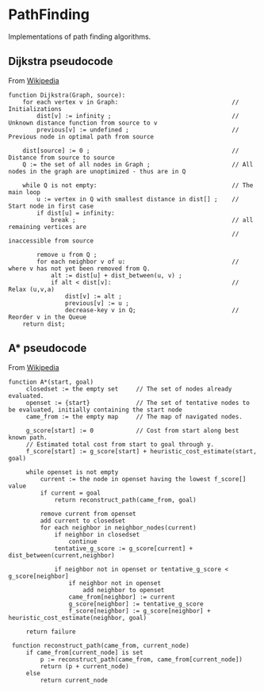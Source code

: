 PathFinding
===========

Implementations of path finding algorithms.

Dijkstra pseudocode
-------------------

From [Wikipedia](http://en.wikipedia.org/wiki/Dijkstra's_algorithm#Pseudocode)

    function Dijkstra(Graph, source):
        for each vertex v in Graph:                                // Initializations
            dist[v] := infinity ;                                  // Unknown distance function from source to v
            previous[v] := undefined ;                             // Previous node in optimal path from source

        dist[source] := 0 ;                                        // Distance from source to source
        Q := the set of all nodes in Graph ;                       // All nodes in the graph are unoptimized - thus are in Q

        while Q is not empty:                                      // The main loop
            u := vertex in Q with smallest distance in dist[] ;    // Start node in first case
            if dist[u] = infinity:
                break ;                                            // all remaining vertices are
                                                                   // inaccessible from source

            remove u from Q ;
            for each neighbor v of u:                              // where v has not yet been removed from Q.
                alt := dist[u] + dist_between(u, v) ;
                if alt < dist[v]:                                  // Relax (u,v,a)
                    dist[v] := alt ;
                    previous[v] := u ;
                    decrease-key v in Q;                           // Reorder v in the Queue
        return dist;

A* pseudocode
-------------

From [Wikipedia](http://en.wikipedia.org/wiki/A*_search_algorithm#Pseudocode)

    function A*(start, goal)
         closedset := the empty set     // The set of nodes already evaluated.
         openset := {start}             // The set of tentative nodes to be evaluated, initially containing the start node
         came_from := the empty map     // The map of navigated nodes.

         g_score[start] := 0            // Cost from start along best known path.
         // Estimated total cost from start to goal through y.
         f_score[start] := g_score[start] + heuristic_cost_estimate(start, goal)

         while openset is not empty
             current := the node in openset having the lowest f_score[] value
             if current = goal
                 return reconstruct_path(came_from, goal)

             remove current from openset
             add current to closedset
             for each neighbor in neighbor_nodes(current)
                 if neighbor in closedset
                     continue
                 tentative_g_score := g_score[current] + dist_between(current,neighbor)

                 if neighbor not in openset or tentative_g_score < g_score[neighbor]
                     if neighbor not in openset
                         add neighbor to openset
                     came_from[neighbor] := current
                     g_score[neighbor] := tentative_g_score
                     f_score[neighbor] := g_score[neighbor] + heuristic_cost_estimate(neighbor, goal)

         return failure

     function reconstruct_path(came_from, current_node)
         if came_from[current_node] is set
             p := reconstruct_path(came_from, came_from[current_node])
             return (p + current_node)
         else
             return current_node
